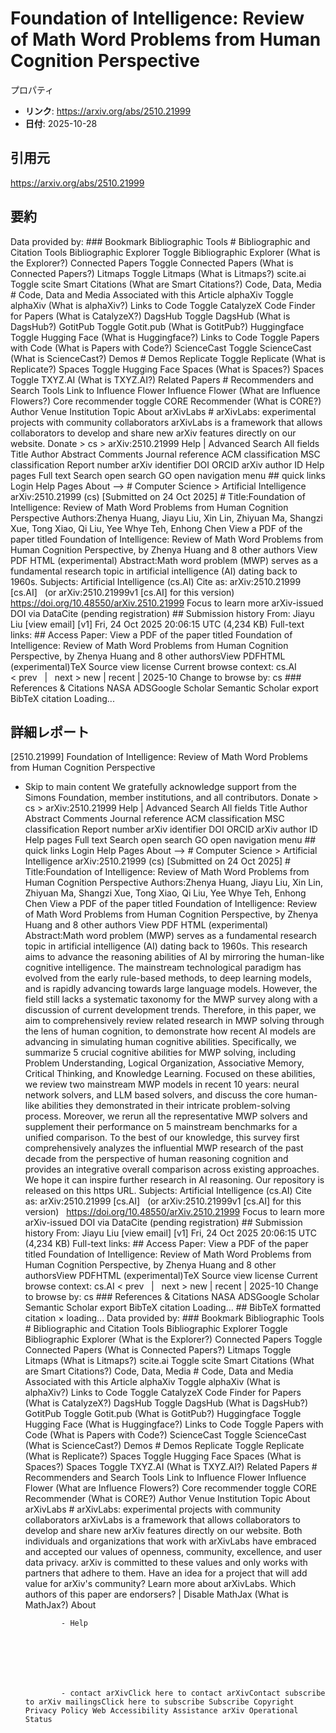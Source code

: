 # Foundation of Intelligence: Review of Math Word Problems from Human Cognition Perspective

プロパティ  
- **リンク**: https://arxiv.org/abs/2510.21999  
- **日付**: 2025-10-28  

## 引用元
https://arxiv.org/abs/2510.21999

## 要約
Data provided by: ### Bookmark Bibliographic Tools # Bibliographic and Citation Tools Bibliographic Explorer Toggle Bibliographic Explorer (What is the Explorer?) Connected Papers Toggle Connected Papers (What is Connected Papers?) Litmaps Toggle Litmaps (What is Litmaps?) scite.ai Toggle scite Smart Citations (What are Smart Citations?) Code, Data, Media # Code, Data and Media Associated with this Article alphaXiv Toggle alphaXiv (What is alphaXiv?) Links to Code Toggle CatalyzeX Code Finder for Papers (What is CatalyzeX?) DagsHub Toggle DagsHub (What is DagsHub?) GotitPub Toggle Gotit.pub (What is GotitPub?) Huggingface Toggle Hugging Face (What is Huggingface?) Links to Code Toggle Papers with Code (What is Papers with Code?) ScienceCast Toggle ScienceCast (What is ScienceCast?) Demos # Demos Replicate Toggle Replicate (What is Replicate?) Spaces Toggle Hugging Face Spaces (What is Spaces?) Spaces Toggle TXYZ.AI (What is TXYZ.AI?) Related Papers # Recommenders and Search Tools Link to Influence Flower Influence Flower (What are Influence Flowers?) Core recommender toggle CORE Recommender (What is CORE?) Author Venue Institution Topic About arXivLabs # arXivLabs: experimental projects with community collaborators arXivLabs is a framework that allows collaborators to develop and share new arXiv features directly on our website. Donate &gt; cs &gt; arXiv:2510.21999 Help | Advanced Search All fields Title Author Abstract Comments Journal reference ACM classification MSC classification Report number arXiv identifier DOI ORCID arXiv author ID Help pages Full text Search open search GO open navigation menu ## quick links Login Help Pages About --> # Computer Science > Artificial Intelligence arXiv:2510.21999 (cs) [Submitted on 24 Oct 2025] # Title:Foundation of Intelligence: Review of Math Word Problems from Human Cognition Perspective Authors:Zhenya Huang, Jiayu Liu, Xin Lin, Zhiyuan Ma, Shangzi Xue, Tong Xiao, Qi Liu, Yee Whye Teh, Enhong Chen View a PDF of the paper titled Foundation of Intelligence: Review of Math Word Problems from Human Cognition Perspective, by Zhenya Huang and 8 other authors View PDF HTML (experimental) Abstract:Math word problem (MWP) serves as a fundamental research topic in artificial intelligence (AI) dating back to 1960s. Subjects: Artificial Intelligence (cs.AI) Cite as: arXiv:2510.21999 [cs.AI] &nbsp; (or arXiv:2510.21999v1 [cs.AI] for this version) &nbsp; https://doi.org/10.48550/arXiv.2510.21999 Focus to learn more arXiv-issued DOI via DataCite (pending registration) ## Submission history From: Jiayu Liu [view email] [v1] Fri, 24 Oct 2025 20:06:15 UTC (4,234 KB) Full-text links: ## Access Paper: View a PDF of the paper titled Foundation of Intelligence: Review of Math Word Problems from Human Cognition Perspective, by Zhenya Huang and 8 other authorsView PDFHTML (experimental)TeX Source view license Current browse context: cs.AI &lt;&nbsp;prev &nbsp; | &nbsp; next&nbsp;&gt; new | recent | 2025-10 Change to browse by: cs ### References &amp; Citations NASA ADSGoogle Scholar Semantic Scholar export BibTeX citation Loading...

## 詳細レポート
[2510.21999] Foundation of Intelligence: Review of Math Word Problems from Human Cognition Perspective
  
  - Skip to main content We gratefully acknowledge support from the Simons Foundation, member institutions, and all contributors. Donate &gt; cs &gt; arXiv:2510.21999 Help | Advanced Search All fields Title Author Abstract Comments Journal reference ACM classification MSC classification Report number arXiv identifier DOI ORCID arXiv author ID Help pages Full text Search open search GO open navigation menu ## quick links Login Help Pages About --> # Computer Science > Artificial Intelligence arXiv:2510.21999 (cs) [Submitted on 24 Oct 2025] # Title:Foundation of Intelligence: Review of Math Word Problems from Human Cognition Perspective Authors:Zhenya Huang, Jiayu Liu, Xin Lin, Zhiyuan Ma, Shangzi Xue, Tong Xiao, Qi Liu, Yee Whye Teh, Enhong Chen View a PDF of the paper titled Foundation of Intelligence: Review of Math Word Problems from Human Cognition Perspective, by Zhenya Huang and 8 other authors View PDF HTML (experimental) Abstract:Math word problem (MWP) serves as a fundamental research topic in artificial intelligence (AI) dating back to 1960s. This research aims to advance the reasoning abilities of AI by mirroring the human-like cognitive intelligence. The mainstream technological paradigm has evolved from the early rule-based methods, to deep learning models, and is rapidly advancing towards large language models. However, the field still lacks a systematic taxonomy for the MWP survey along with a discussion of current development trends. Therefore, in this paper, we aim to comprehensively review related research in MWP solving through the lens of human cognition, to demonstrate how recent AI models are advancing in simulating human cognitive abilities. Specifically, we summarize 5 crucial cognitive abilities for MWP solving, including Problem Understanding, Logical Organization, Associative Memory, Critical Thinking, and Knowledge Learning. Focused on these abilities, we review two mainstream MWP models in recent 10 years: neural network solvers, and LLM based solvers, and discuss the core human-like abilities they demonstrated in their intricate problem-solving process. Moreover, we rerun all the representative MWP solvers and supplement their performance on 5 mainstream benchmarks for a unified comparison. To the best of our knowledge, this survey first comprehensively analyzes the influential MWP research of the past decade from the perspective of human reasoning cognition and provides an integrative overall comparison across existing approaches. We hope it can inspire further research in AI reasoning. Our repository is released on this https URL. Subjects: Artificial Intelligence (cs.AI) Cite as: arXiv:2510.21999 [cs.AI] &nbsp; (or arXiv:2510.21999v1 [cs.AI] for this version) &nbsp; https://doi.org/10.48550/arXiv.2510.21999 Focus to learn more arXiv-issued DOI via DataCite (pending registration) ## Submission history From: Jiayu Liu [view email] [v1] Fri, 24 Oct 2025 20:06:15 UTC (4,234 KB) Full-text links: ## Access Paper: View a PDF of the paper titled Foundation of Intelligence: Review of Math Word Problems from Human Cognition Perspective, by Zhenya Huang and 8 other authorsView PDFHTML (experimental)TeX Source view license Current browse context: cs.AI &lt;&nbsp;prev &nbsp; | &nbsp; next&nbsp;&gt; new | recent | 2025-10 Change to browse by: cs ### References &amp; Citations NASA ADSGoogle Scholar Semantic Scholar export BibTeX citation Loading... ## BibTeX formatted citation &times; loading... Data provided by: ### Bookmark Bibliographic Tools # Bibliographic and Citation Tools Bibliographic Explorer Toggle Bibliographic Explorer (What is the Explorer?) Connected Papers Toggle Connected Papers (What is Connected Papers?) Litmaps Toggle Litmaps (What is Litmaps?) scite.ai Toggle scite Smart Citations (What are Smart Citations?) Code, Data, Media # Code, Data and Media Associated with this Article alphaXiv Toggle alphaXiv (What is alphaXiv?) Links to Code Toggle CatalyzeX Code Finder for Papers (What is CatalyzeX?) DagsHub Toggle DagsHub (What is DagsHub?) GotitPub Toggle Gotit.pub (What is GotitPub?) Huggingface Toggle Hugging Face (What is Huggingface?) Links to Code Toggle Papers with Code (What is Papers with Code?) ScienceCast Toggle ScienceCast (What is ScienceCast?) Demos # Demos Replicate Toggle Replicate (What is Replicate?) Spaces Toggle Hugging Face Spaces (What is Spaces?) Spaces Toggle TXYZ.AI (What is TXYZ.AI?) Related Papers # Recommenders and Search Tools Link to Influence Flower Influence Flower (What are Influence Flowers?) Core recommender toggle CORE Recommender (What is CORE?) Author Venue Institution Topic About arXivLabs # arXivLabs: experimental projects with community collaborators arXivLabs is a framework that allows collaborators to develop and share new arXiv features directly on our website. Both individuals and organizations that work with arXivLabs have embraced and accepted our values of openness, community, excellence, and user data privacy. arXiv is committed to these values and only works with partners that adhere to them. Have an idea for a project that will add value for arXiv's community? Learn more about arXivLabs. Which authors of this paper are endorsers? | Disable MathJax (What is MathJax?) About

                - Help

              

            
            
              

                - contact arXivClick here to contact arXivContact subscribe to arXiv mailingsClick here to subscribe Subscribe Copyright Privacy Policy Web Accessibility Assistance arXiv Operational Status
